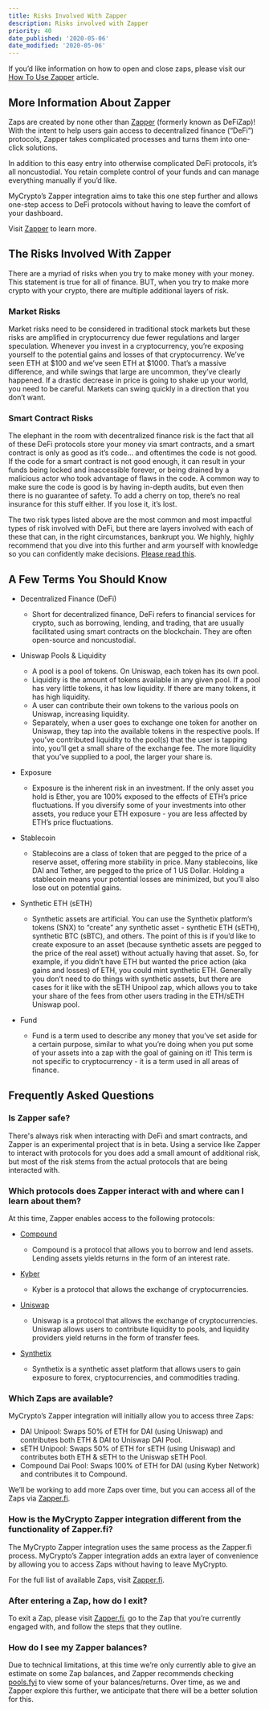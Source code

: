 ```yaml
---
title: Risks Involved With Zapper
description: Risks involved with Zapper
priority: 40
date_published: '2020-05-06'
date_modified: '2020-05-06'
---
```


If you’d like information on how to open and close zaps, please visit our [How To Use Zapper](/how-to/defi/how-to-use-zapper) article.

## More Information About Zapper

Zaps are created by none other than [Zapper](https://zapper.fi) (formerly known as DeFiZap)! With the intent to help users gain access to decentralized finance (“DeFi”) protocols, Zapper takes complicated processes and turns them into one-click solutions.

In addition to this easy entry into otherwise complicated DeFi protocols, it’s all noncustodial. You retain complete control of your funds and can manage everything manually if you’d like.

MyCrypto’s Zapper integration aims to take this one step further and allows one-step access to DeFi protocols without having to leave the comfort of your dashboard.

Visit [Zapper](https://zapper.fi) to learn more.

## The Risks Involved With Zapper

There are a myriad of risks when you try to make money with your money. This statement is true for all of finance. BUT, when you try to make more crypto with your crypto, there are multiple additional layers of risk.

### Market Risks

Market risks need to be considered in traditional stock markets but these risks are amplified in cryptocurrency due fewer regulations and larger speculation. Whenever you invest in a cryptocurrency, you’re exposing yourself to the potential gains and losses of that cryptocurrency. We’ve seen ETH at $100 and we’ve seen ETH at $1000. That’s a massive difference, and while swings that large are uncommon, they’ve clearly happened. If a drastic decrease in price is going to shake up your world, you need to be careful. Markets can swing quickly in a direction that you don’t want.

### Smart Contract Risks

The elephant in the room with decentralized finance risk is the fact that all of these DeFi protocols store your money via smart contracts, and a smart contract is only as good as it’s code… and oftentimes the code is not good. If the code for a smart contract is not good enough, it can result in your funds being locked and inaccessible forever, or being drained by a malicious actor who took advantage of flaws in the code. A common way to make sure the code is good is by having in-depth audits, but even then there is no guarantee of safety. To add a cherry on top, there’s no real insurance for this stuff either. If you lose it, it’s lost.

The two risk types listed above are the most common and most impactful types of risk involved with DeFi, but there are layers involved with each of these that can, in the right circumstances, bankrupt you. We highly, highly recommend that you dive into this further and arm yourself with knowledge so you can confidently make decisions. [Please read this](https://medium.com/mycrypto/risky-business-defi-and-ethereums-coming-of-age-story-4d99465ad102).

## A Few Terms You Should Know

* Decentralized Finance (DeFi)
  * Short for decentralized finance, DeFi refers to financial services for crypto, such as borrowing, lending, and trading, that are usually facilitated using smart contracts on the blockchain. They are often open-source and noncustodial.

* Uniswap Pools & Liquidity
  * A pool is a pool of tokens. On Uniswap, each token has its own pool.
  * Liquidity is the amount of tokens available in any given pool. If a pool has very little tokens, it has low liquidity. If there are many tokens, it has high liquidity.
  * A user can contribute their own tokens to the various pools on Uniswap, increasing liquidity.
  * Separately, when a user goes to exchange one token for another on Uniswap, they tap into the available tokens in the respective pools. If you’ve contributed liquidity to the pool(s) that the user is tapping into, you’ll get a small share of the exchange fee. The more liquidity that you’ve supplied to a pool, the larger your share is.

* Exposure
  * Exposure is the inherent risk in an investment. If the only asset you hold is Ether, you are 100% exposed to the effects of ETH’s price fluctuations. If you diversify some of your investments into other assets, you reduce your ETH exposure - you are less affected by ETH’s price fluctuations.

* Stablecoin
  * Stablecoins are a class of token that are pegged to the price of a reserve asset, offering more stability in price. Many stablecoins, like DAI and Tether, are pegged to the price of 1 US Dollar. Holding a stablecoin means your potential losses are minimized, but you’ll also lose out on potential gains.

* Synthetic ETH (sETH)
  * Synthetic assets are artificial. You can use the Synthetix platform’s tokens (SNX) to “create” any synthetic asset - synthetic ETH (sETH), synthetic BTC (sBTC), and others. The point of this is if you’d like to create exposure to an asset (because synthetic assets are pegged to the price of the real asset) without actually having that asset. So, for example, if you didn’t have ETH but wanted the price action (aka gains and losses) of ETH, you could mint synthetic ETH. Generally you don’t need to do things with synthetic assets, but there are cases for it like with the sETH Unipool zap, which allows you to take your share of the fees from other users trading in the ETH/sETH Uniswap pool.

* Fund
  * Fund is a term used to describe any money that you’ve set aside for a certain purpose, similar to what you’re doing when you put some of your assets into a zap with the goal of gaining on it! This term is not specific to cryptocurrency - it is a term used in all areas of finance.

## Frequently Asked Questions

### Is Zapper safe?

There's always risk when interacting with DeFi and smart contracts, and Zapper is an experimental project that is in beta. Using a service like Zapper to interact with protocols for you does add a small amount of additional risk, but most of the risk stems from the actual protocols that are being interacted with.

### Which protocols does Zapper interact with and where can I learn about them?

At this time, Zapper enables access to the following protocols:

* [Compound](http://compound.finance)
  * Compound is a protocol that allows you to borrow and lend assets. Lending assets yields returns in the form of an interest rate.

* [Kyber](http://kyber.network)
  * Kyber is a protocol that allows the exchange of cryptocurrencies.

* [Uniswap](http://uniswap.io)
  * Uniswap is a protocol that allows the exchange of cryptocurrencies. Uniswap allows users to contribute liquidity to pools, and liquidity providers yield returns in the form of transfer fees.

* [Synthetix](https://synthetix.exchange/)
  * Synthetix is a synthetic asset platform that allows users to gain exposure to forex, cryptocurrencies, and commodities trading.

### Which Zaps are available?

MyCrypto’s Zapper integration will initially allow you to access three Zaps:

* DAI Unipool: Swaps 50% of ETH for DAI (using Uniswap) and contributes both ETH & DAI to Uniswap DAI Pool.
* sETH Unipool: Swaps 50% of ETH for sETH (using Uniswap) and contributes both ETH & sETH to the Uniswap sETH Pool.
* Compound Dai Pool: Swaps 100% of ETH for DAI (using Kyber Network) and contributes it to Compound.

We’ll be working to add more Zaps over time, but you can access all of the Zaps via [Zapper.fi](https://www.zapper.fi/).

### How is the MyCrypto Zapper integration different from the functionality of Zapper.fi?

The MyCrypto Zapper integration uses the same process as the Zapper.fi process. MyCrypto’s Zapper integration adds an extra layer of convenience by allowing you to access Zaps without having to leave MyCrypto.

For the full list of available Zaps, visit [Zapper.fi](https://www.zapper.fi/).

### After entering a Zap, how do I exit?

To exit a Zap, please visit [Zapper.fi](https://www.zapper.fi/), go to the Zap that you’re currently engaged with, and follow the steps that they outline.

### How do I see my Zapper balances?

Due to technical limitations, at this time we’re only currently able to give an estimate on some Zap balances, and Zapper recommends checking [pools.fyi](https://pools.fyi/) to view some of your balances/returns. Over time, as we and Zapper explore this further, we anticipate that there will be a better solution for this.
